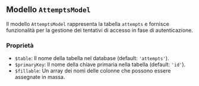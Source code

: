 ## Modello `AttemptsModel`

Il modello `AttemptsModel`  rappresenta la tabella `attempts` e fornisce funzionalità per la gestione dei tentativi di accesso in fase di autenticazione.

### Proprietà

* `$table`: Il nome della tabella nel database (default: `'attempts'`).
* `$primaryKey`: Il nome della chiave primaria nella tabella (default: `'id'`).
* `$fillable`: Un array dei nomi delle colonne che possono essere assegnate in massa.
